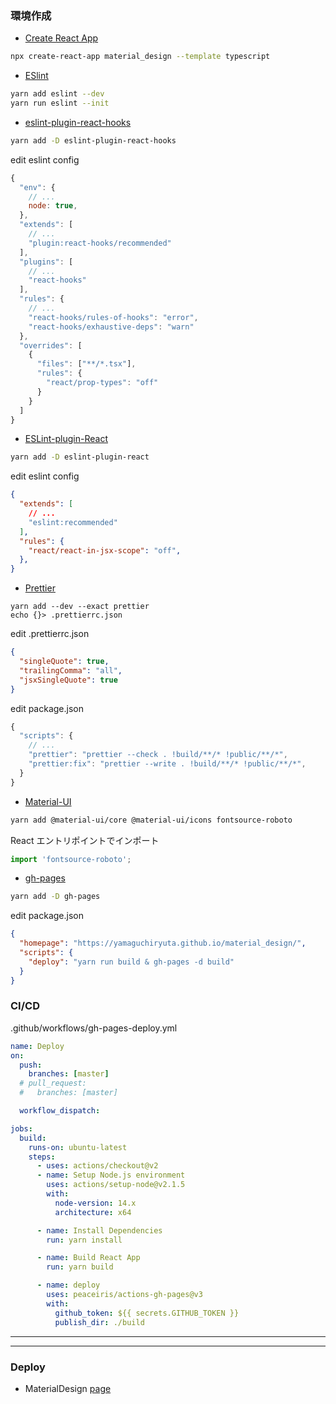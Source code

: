 ### 環境作成

- [Create React App](https://github.com/facebook/create-react-app)

```bash
npx create-react-app material_design --template typescript
```

- [ESlint](https://github.com/eslint/eslint)

```bash
yarn add eslint --dev
yarn run eslint --init
```

- [eslint-plugin-react-hooks](https://www.npmjs.com/package/eslint-plugin-react-hooks)

```bash
yarn add -D eslint-plugin-react-hooks
```

edit eslint config

```JavaScript
{
  "env": {
    // ...
    node: true,
  },
  "extends": [
    // ...
    "plugin:react-hooks/recommended"
  ],
  "plugins": [
    // ...
    "react-hooks"
  ],
  "rules": {
    // ...
    "react-hooks/rules-of-hooks": "error",
    "react-hooks/exhaustive-deps": "warn"
  },
  "overrides": [
    {
      "files": ["**/*.tsx"],
      "rules": {
        "react/prop-types": "off"
      }
    }
  ]
}
```

- [ESLint-plugin-React](https://github.com/yannickcr/eslint-plugin-react)

```bash
yarn add -D eslint-plugin-react
```

edit eslint config

```JSON
{
  "extends": [
    // ...
    "eslint:recommended"
  ],
  "rules": {
    "react/react-in-jsx-scope": "off",
  },
}
```

- [Prettier](https://github.com/prettier/prettier)

```
yarn add --dev --exact prettier
echo {}> .prettierrc.json
```

edit .prettierrc.json

```JSON
{
  "singleQuote": true,
  "trailingComma": "all",
  "jsxSingleQuote": true
}
```

edit package.json

```JavaScript
{
  "scripts": {
    // ...
    "prettier": "prettier --check . !build/**/* !public/**/*",
    "prettier:fix": "prettier --write . !build/**/* !public/**/*",
  }
}
```

- [Material-UI](https://github.com/mui-org/material-ui)

```bash
yarn add @material-ui/core @material-ui/icons fontsource-roboto
```

React エントリポイントでインポート

```TypeScript
import 'fontsource-roboto';
```

- [gh-pages](https://github.com/tschaub/gh-pages)

```bash
yarn add -D gh-pages
```

edit package.json

```JSON
{
  "homepage": "https://yamaguchiryuta.github.io/material_design/",
  "scripts": {
    "deploy": "yarn run build & gh-pages -d build"
  }
}
```

### CI/CD

.github/workflows/gh-pages-deploy.yml

```YAML
name: Deploy
on:
  push:
    branches: [master]
  # pull_request:
  #   branches: [master]

  workflow_dispatch:

jobs:
  build:
    runs-on: ubuntu-latest
    steps:
      - uses: actions/checkout@v2
      - name: Setup Node.js environment
        uses: actions/setup-node@v2.1.5
        with:
          node-version: 14.x
          architecture: x64

      - name: Install Dependencies
        run: yarn install

      - name: Build React App
        run: yarn build

      - name: deploy
        uses: peaceiris/actions-gh-pages@v3
        with:
          github_token: ${{ secrets.GITHUB_TOKEN }}
          publish_dir: ./build
```

---

---

### Deploy

- MaterialDesign [page](https://yamaguchiryuta.github.io/material_design/)
